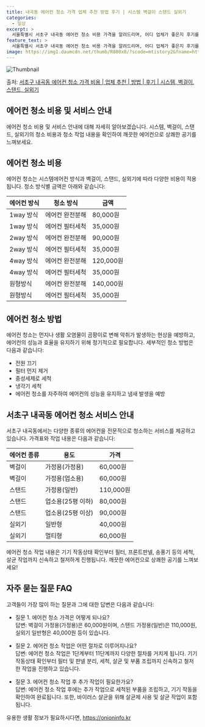 ```yaml
---
title: 내곡동 에어컨 청소 가격 업체 추천 방법 후기 | 시스템 벽걸이 스탠드 실외기
categories:
  - 일상
excerpt: >
  서울특별시 서초구 내곡동 에어컨 청소 비용 가격을 알려드리며, 어디 업체가 좋은지 후기를 통해 알아보겠습니다. 현재 글에서는 시스템, 벽걸이, 스탠드, 실외기 각각에 대해 청소 비용이 나와 있으니 참고하시면 되겠습니다. 에어컨 분해 청소 방법 보기 👈 클릭셀프 에어컨 청소 방법 보기👈 클릭서초구 내곡동 에어컨 청소 비용시스템에어컨 방식클리닝방식금액1way 방식에어컨 완전분해80,000원1way 방식에어컨 필터세척35,000원2way 방식에어컨 완전분해90,000원2way 방식에어컨 필터세척35,000원4way 방식에어컨 완전분해120,000원4way 방식에어컨 필터세척35,000원원형방식에어컨 완전분해140,000원원형방식에어컨 필터세척35,000원에어컨 청소 견적 샘플 보기 👈 클릭에어컨 냄새의 원인에..
feature_text: >
  서울특별시 서초구 내곡동 에어컨 청소 비용 가격을 알려드리며, 어디 업체가 좋은지 후기를 통해 알아보겠습니다. 현재 글에서는 시스템, 벽걸이, 스탠드, 실외기 각각에 대해 청소 비용이 나와 있으니 참고하시면 되겠습니다. 에어컨 분해 청소 방법 보기 👈 클릭셀프 에어컨 청소 방법 보기👈 클릭서초구 내곡동 에어컨 청소 비용시스템에어컨 방식클리닝방식금액1way 방식에어컨 완전분해80,000원1way 방식에어컨 필터세척35,000원2way 방식에어컨 완전분해90,000원2way 방식에어컨 필터세척35,000원4way 방식에어컨 완전분해120,000원4way 방식에어컨 필터세척35,000원원형방식에어컨 완전분해140,000원원형방식에어컨 필터세척35,000원에어컨 청소 견적 샘플 보기 👈 클릭에어컨 냄새의 원인에..
image: https://img1.daumcdn.net/thumb/R800x0/?scode=mtistory2&fname=https%3A%2F%2Fblog.kakaocdn.net%2Fdn%2FAbLT7%2FbtsHuRmqzqb%2FL0sszmH44xYKkXJ27szeu1%2Fimg.webp
---
```


![Thumbnail](https://img1.daumcdn.net/thumb/R800x0/?scode=mtistory2&fname=https%3A%2F%2Fblog.kakaocdn.net%2Fdn%2FAbLT7%2FbtsHuRmqzqb%2FL0sszmH44xYKkXJ27szeu1%2Fimg.webp)

<p>출처: <a href="https://onioninfo.kr/entry/%EC%84%9C%EC%B4%88%EA%B5%AC-%EB%82%B4%EA%B3%A1%EB%8F%99-%EC%97%90%EC%96%B4%EC%BB%A8-%EC%B2%AD%EC%86%8C-%EA%B0%80%EA%B2%A9-%EB%B9%84%EC%9A%A9-%EC%97%85%EC%B2%B4-%EC%B6%94%EC%B2%9C-%EB%B0%A9%EB%B2%95-%ED%9B%84%EA%B8%B0-%EC%8B%9C%EC%8A%A4%ED%85%9C-%EB%B2%BD%EA%B1%B8%EC%9D%B4-%EC%8A%A4%ED%83%A0%EB%93%9C-%EC%8B%A4%EC%99%B8%EA%B8%B0" rel="dofollow">서초구 내곡동 에어컨 청소 가격 비용 | 업체 추천 | 방법 | 후기 | 시스템, 벽걸이, 스탠드, 실외기</a> </p>

## 에어컨 청소 비용 및 서비스 안내



에어컨 청소 비용 및 서비스 안내에 대해 자세히 알아보겠습니다. 시스템, 벽걸이, 스탠드, 실외기의 청소 비용과 청소 작업 내용을 확인하여
깨끗한 에어컨으로 상쾌한 공기를 느껴보세요.



## 에어컨 청소 비용

에어컨 청소는 시스템에어컨 방식과 벽걸이, 스탠드, 실외기에 따라 다양한 비용이 적용됩니다. 청소 방식별 금액은 아래와 같습니다:

**에어컨 방식** | **청소 방식** | **금액**  
---|---|---  
1way 방식 | 에어컨 완전분해 | 80,000원  
1way 방식 | 에어컨 필터세척 | 35,000원  
2way 방식 | 에어컨 완전분해 | 90,000원  
2way 방식 | 에어컨 필터세척 | 35,000원  
4way 방식 | 에어컨 완전분해 | 120,000원  
4way 방식 | 에어컨 필터세척 | 35,000원  
원형방식 | 에어컨 완전분해 | 140,000원  
원형방식 | 에어컨 필터세척 | 35,000원  
  


## 에어컨 청소 방법

에어컨 청소는 먼지나 생활 오염물이 곰팡이로 변해 악취가 발생하는 현상을 예방하고, 에어컨의 성능과 효율을 유지하기 위해 정기적으로
필요합니다. 세부적인 청소 방법은 다음과 같습니다:

  * 전원 끄기
  * 필터 먼지 제거
  * 중성세제로 세척
  * 냉각기 세척
  * 에어컨 청소를 자주하여 에어컨의 성능을 유지하고 냄새 발생을 예방



## 서초구 내곡동 에어컨 청소 서비스 안내

서초구 내곡동에서는 다양한 종류의 에어컨을 전문적으로 청소하는 서비스를 제공하고 있습니다. 가격표와 작업 내용은 다음과 같습니다:

**에어컨 종류** | **용도** | **가격**  
---|---|---  
벽걸이 | 가정용(가정용) | 60,000원  
벽걸이 | 가정용(업소용) | 60,000원  
스탠드 | 가정용(일반) | 110,000원  
스탠드 | 업소용(25평 이하) | 80,000원  
스탠드 | 업소용(25평 이상) | 90,000원  
실외기 | 일반형 | 40,000원  
실외기 | 멀티형 | 60,000원  
  


에어컨 청소 작업 내용은 기기 작동상태 확인부터 필터, 프론트판넬, 송풍기 등의 세척, 살균 작업까지 신속하고 철저하게 진행됩니다. 깨끗한
에어컨으로 상쾌한 공기를 느껴보세요!



## 자주 묻는 질문 FAQ

고객들이 가장 많이 하는 질문과 그에 대한 답변은 다음과 같습니다:

  * 질문 1. 에어컨 청소 가격은 어떻게 되나요?  
답변: 벽걸이 가정용(가정용)은 60,000원이며, 스탠드 가정용(일반)은 110,000원, 실외기 일반형은 40,000원 등이 있습니다.

  * 질문 2. 에어컨 청소 작업은 어떤 절차로 이루어지나요?  
답변: 에어컨 청소 작업은 1단계부터 11단계까지 다양한 절차를 거치게 됩니다. 기기 작동상태 확인부터 필터 및 판넬 분리, 세척, 살균 및
부품 조립까지 신속하고 철저한 작업을 진행하고 있습니다.

  * 질문 3. 에어컨 청소 작업 후 추가 작업이 필요한가요?  
답변: 에어컨 청소 작업 후에는 추가 작업으로 세척된 부품을 조립하고, 기기 작동을 확인하여 완료됩니다. 또한, 바이러스 살균을 위해 살균제
사용 및 살균 작업이 포함됩니다.

 

유용한 생활 정보가 필요하시다면, <a href="https://onioninfo.kr" rel="dofollow">https://onioninfo.kr</a>


